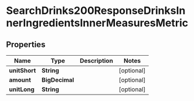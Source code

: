 

# SearchDrinks200ResponseDrinksInnerIngredientsInnerMeasuresMetric


## Properties

| Name | Type | Description | Notes |
|------------ | ------------- | ------------- | -------------|
|**unitShort** | **String** |  |  [optional] |
|**amount** | **BigDecimal** |  |  [optional] |
|**unitLong** | **String** |  |  [optional] |



